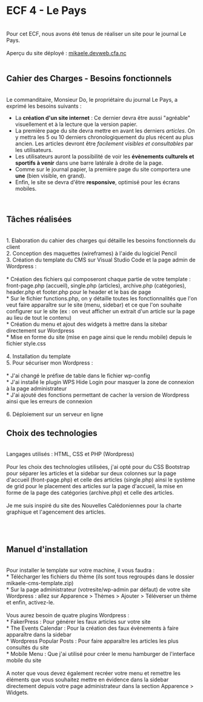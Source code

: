 <h1>ECF 4 - Le Pays</h1>
<br>
Pour cet ECF, nous avons été tenus de réaliser un site pour le journal Le Pays.
<br><br>
Aperçu du site déployé : <a href="http://mikaele.devweb.cfa.nc/">mikaele.devweb.cfa.nc</a>
<br><br>
<h2>Cahier des Charges - Besoins fonctionnels</h2>
<br>
Le commanditaire, Monsieur Do, le propriétaire du journal Le Pays, a exprimé les besoins suivants :


* La **création d'un site internet** :  Ce dernier devra être aussi "agréable" visuellement et à la lecture que la version papier.
* La première page du site devra mettre en avant les derniers *articles*. On y mettra les 5 ou 10 derniers chronologiquement du plus récent au plus ancien. Les articles devront être *facilement visibles et consultables* par les utilisateurs.
* Les utilisateurs auront la possibilité de voir les **évènements culturels et sportifs à venir** dans une barre latérale à droite de la page.
* Comme sur le journal papier, la première page du site comportera une **une** (bien visible, en grand).
* Enfin, le site se devra d'être **responsive**, optimisé pour les écrans mobiles.
<br>

<h2>Tâches réalisées</h2>
<br>
1. Elaboration du cahier des charges qui détaille les besoins fonctionnels du client<br>
2. Conception des maquettes (wireframes) à l'aide du logiciel Pencil<br>
3. Création du template du CMS sur Visual Studio Code et la page admin de Wordpress :<br><br>
* Création des fichiers qui composeront chaque partie de votre template : front-page.php (accueil), single.php (articles), archive.php (catégories), header.php et footer.php pour le header et le bas de page<br>
* Sur le fichier functions.php, on y détaille toutes les fonctionnalités que l'on veut faire apparaître sur le site (menu, sidebar) et ce que l'on souhaite configurer sur le site (ex : on veut afficher un extrait d'un article sur la page au lieu de tout le contenu)<br>
* Création du menu et ajout des widgets à mettre dans la sitebar directement sur Wordpress<br>
* Mise en forme du site (mise en page ainsi que le rendu mobile) depuis le fichier style.css<br><br>
4. Installation du template<br>
5. Pour sécuriser mon Wordpress :<br><br>
* J'ai changé le préfixe de table dans le fichier wp-config<br>
* J'ai installé le plugin WPS Hide Login pour masquer la zone de connexion à la page administrateur<br>
* J'ai ajouté des fonctions permettant de cacher la version de Wordpress ainsi que les erreurs de connexion<br><br>
6. Déploiement sur un serveur en ligne
<br>

<h2>Choix des technologies</h2>
<br>
Langages utilisés : HTML, CSS et PHP (Wordpress)
<br><br>
Pour les choix des technologies utilisées, j'ai opté pour du CSS Bootstrap pour séparer les articles et la sidebar sur deux colonnes sur la page d'accueil (front-page.php) et celle des articles (single.php) ainsi le système de grid pour le placement des articles sur la page d'accueil, la mise en forme de la page des catégories (archive.php) et celle des articles.
<br><br>
Je me suis inspiré du site des Nouvelles Calédoniennes pour la charte graphique et l'agencement des articles.

<br><br>

<h2>Manuel d'installation</h2>
<br>
Pour installer le template sur votre machine, il vous faudra :<br>
* Télécharger les fichiers du thème (ils sont tous regroupés dans le dossier mikaele-cms-template.zip)<br>
* Sur la page administrateur (votresite/wp-admin par défaut) de votre site Wordpress : allez sur Apparence > Thèmes > Ajouter > Téléverser un thème et enfin, activez-le.
<br><br>
Vous aurez besoin de quatre plugins Wordpress :
<br>
* FakerPress : Pour générer les faux articles sur votre site<br>
* The Events Calendar : Pour la création des faux évènements à faire apparaître dans la sidebar<br>
* Wordpress Popular Posts : Pour faire apparaître les articles les plus consultés du site<br>
* Mobile Menu : Que j'ai utilisé pour créer le menu hamburger de l'interface mobile du site
<br><br>
A noter que vous devez également recréer votre menu et remettre les éléments que vous souhaitez mettre en évidence dans la sidebar directement depuis votre page administrateur dans la section Apparence > Widgets.
